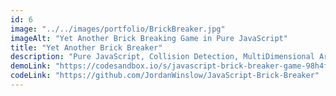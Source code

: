 ```yaml
---
id: 6
image: "../../images/portfolio/BrickBreaker.jpg"
imageAlt: "Yet Another Brick Breaking Game in Pure JavaScript"
title: "Yet Another Brick Breaker"
description: "Pure JavaScript, Collision Detection, MultiDimensional Arrays, Destructuring, Callback Functions."
demoLink: "https://codesandbox.io/s/javascript-brick-breaker-game-98h4f?fontsize=14&view=preview"
codeLink: "https://github.com/JordanWinslow/JavaScript-Brick-Breaker"
---
```


